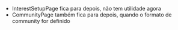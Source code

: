 - InterestSetupPage fica para depois, não tem utilidade agora
- CommunityPage também fica para depois, quando o formato de community for definido